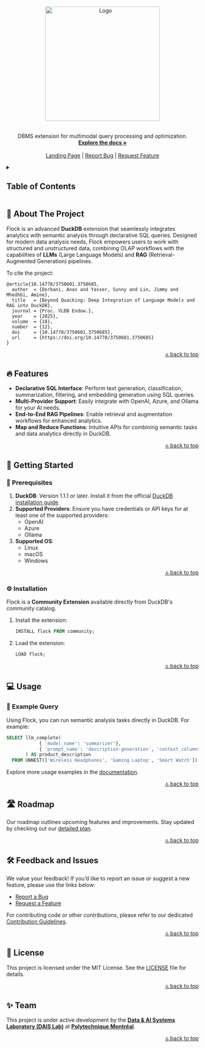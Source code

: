 <a id="readme-top"></a>

<br />

<div align="center">
  <a href="https://dais-polymtl.github.io/flock/">
    <img src="docs/static/flock-square-readme.png" alt="Logo" height="300">
  </a>
  <br /><br />
  <p align="center">
    DBMS extension for multimodal query processing and optimization.
    <br />
    <a href="https://dais-polymtl.github.io/flock/docs/what-is-flock"><strong>Explore the docs »</strong></a>
    <br />
    <br />
    <a href="https://dais-polymtl.github.io/flock/">Landing Page</a>
    |
    <a href="https://github.com/dais-polymtl/flock/issues/new?labels=bug&template=bug-report.md">Report Bug</a>
    |
    <a href="https://github.com/dais-polymtl/flock/issues/new?labels=enhancement&template=feature-request.md">Request Feature</a>
  </p>
</div>

<details>
  <summary>
    <h2>Table of Contents</h2>
  </summary>
  <ol>
    <li><a href="#-about-the-project">About The Project</a></li>
    <li><a href="#-features">Features</a></li>
    <li>
      <a href="#-getting-started">Getting Started</a>
      <ul>
        <li><a href="#-prerequisites">Prerequisites</a></li>
        <li><a href="#⚙-installation">Installation</a></li>
      </ul>
    </li>
    <li><a href="#-usage">Usage</a></li>
    <li><a href="#-roadmap">Roadmap</a></li>
    <li><a href="#-feedback-and-issues">Feedback and Issues</a></li>
    <li><a href="#-license">License</a></li>
    <li><a href="#-acknowledgments">Acknowledgments</a></li>
  </ol>
</details>

## 📜 About The Project

Flock is an advanced **DuckDB** extension that seamlessly integrates analytics with semantic analysis through declarative SQL queries. Designed for modern data analysis needs, Flock empowers users to work with structured and unstructured data, combining OLAP workflows with the capabilities of **LLMs** (Large Language Models) and **RAG** (Retrieval-Augmented Generation) pipelines.

To cite the project:
```
@article{10.14778/3750601.3750685,
  author  = {Dorbani, Anas and Yasser, Sunny and Lin, Jimmy and Mhedhbi, Amine},
  title   = {Beyond Quacking: Deep Integration of Language Models and RAG into DuckDB},
  journal = {Proc. VLDB Endow.},
  year    = {2025},
  volume  = {18},
  number  = {12},
  doi     = {10.14778/3750601.3750685},
  url     = {https://doi.org/10.14778/3750601.3750685}
}
```

<p align="right"><a href="#readme-top">🔝 back to top</a></p>

## 🔥 Features

- **Declarative SQL Interface**: Perform text generation, classification, summarization, filtering, and embedding generation using SQL queries.
- **Multi-Provider Support**: Easily integrate with OpenAI, Azure, and Ollama for your AI needs.
- **End-to-End RAG Pipelines**: Enable retrieval and augmentation workflows for enhanced analytics.
- **Map and Reduce Functions**: Intuitive APIs for combining semantic tasks and data analytics directly in DuckDB.

<p align="right"><a href="#readme-top">🔝 back to top</a></p>

## 🚀 Getting Started

### 📝 Prerequisites

1. **DuckDB**: Version 1.1.1 or later. Install it from the official [DuckDB installation guide](https://duckdb.org/docs/installation/).
2. **Supported Providers**: Ensure you have credentials or API keys for at least one of the supported providers:
   - OpenAI
   - Azure
   - Ollama
3. **Supported OS**:
   - Linux
   - macOS
   - Windows

<p align="right"><a href="#readme-top">🔝 back to top</a></p>

### ⚙️ Installation

Flock is a **Community Extension** available directly from DuckDB's community catalog.

1. Install the extension:
   ```sql
   INSTALL flock FROM community;
   ```
2. Load the extension:
   ```sql
   LOAD flock;
   ```

<p align="right"><a href="#readme-top">🔝 back to top</a></p>

## 💻 Usage

### 🔧 Example Query

Using Flock, you can run semantic analysis tasks directly in DuckDB. For example:

```sql
SELECT llm_complete(
            { 'model_name': 'summarizer'},
            { 'prompt_name': 'description-generation', 'context_columns': [{ 'data': product_name }]}
       ) AS product_description
  FROM UNNEST(['Wireless Headphones', 'Gaming Laptop', 'Smart Watch']) AS t(product_name);
```

Explore more usage examples in the [documentation](https://dais-polymtl.github.io/flock/docs/what-is-flock).

<p align="right"><a href="#readme-top">🔝 back to top</a></p>

## 🛣️ Roadmap

Our roadmap outlines upcoming features and improvements. Stay updated by checking out our [detailed plan](https://github.com/dais-polymtl/flock/issues/39).

<p align="right"><a href="#readme-top">🔝 back to top</a></p>

## 🛠️ Feedback and Issues

We value your feedback! If you’d like to report an issue or suggest a new feature, please use the links below:

- <a href="https://github.com/dais-polymtl/flock/issues/new?labels=bug&template=bug-report.md">Report a Bug</a>
- <a href="https://github.com/dais-polymtl/flock/issues/new?labels=enhancement&template=feature-request.md">Request a Feature</a>

For contributing code or other contributions, please refer to our dedicated [Contribution Guidelines](#).

<p align="right"><a href="#readme-top">🔝 back to top</a></p>

## 📝 License

This project is licensed under the MIT License. See the [LICENSE](LICENSE) file for details.

<p align="right"><a href="#readme-top">🔝 back to top</a></p>

## ✨ Team

This project is under active development by the [**Data & AI Systems Laboratory (DAIS Lab)**](https://github.com/dais-polymtl) at [**Polytechnique Montréal**](https://www.polymtl.ca/).

<p align="right"><a href="#readme-top">🔝 back to top</a></p>